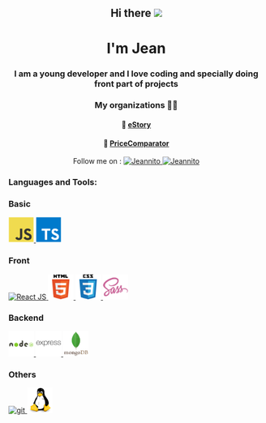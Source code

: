 <h2 align="center">Hi there <img src="https://media.giphy.com/media/hvRJCLFzcasrR4ia7z/giphy.gif" width="25px">
</h2>
<h1 align="center">I'm Jean
</h1>
<h3 align="center">I am a young developer and I love coding and specially doing front part of projects</h3>

<h3 align="center">My organizations 👨‍💻</h3>

<h4 align="center">📖 <a href="https://estory.io/" target="_blank" rel="noopener"> eStory  </a></h4>

<h4 align="center">🚀 <a href="https://pricecomparator.pro/" target="_blank" rel="noopener"> PriceComparator </a> </h4>

<p align="center">
    Follow me on : 
<a href="https://twitter.com/JeannitoMtp" target="_blank">
    <img src="https://cdn.jsdelivr.net/gh/devicons/devicon/icons/twitter/twitter-original.svg" alt="Jeannito" height="20px" width="20px"/>
</a>
<a href="https://github.com/Jeannito" target="_blank">
    <img src="https://cdn.jsdelivr.net/gh/devicons/devicon/icons/github/github-original.svg" alt="Jeannito" height="20px" width="20px" /></a>
</p>

<h3 align="left">Languages and Tools:</h3>

<p align="left">

<h3 align="left">Basic</h3>

<a href="https://developer.mozilla.org/en-US/docs/Web/JavaScript" target="_blank"> <img
        src="https://raw.githubusercontent.com/devicons/devicon/master/icons/javascript/javascript-original.svg"
        alt="javascript" width="50" height="50" /> </a>
<a href="https://www.typescriptlang.org/" target="_blank"> <img
        src="https://raw.githubusercontent.com/devicons/devicon/master/icons/typescript/typescript-original.svg"
        alt="typescript" width="50" height="50" /> </a>

<h3 align="left">Front</h3>

<a href="https://fr.reactjs.org/" target="_blank"> <img
        src="https://cdn.jsdelivr.net/gh/devicons/devicon/icons/react/react-original-wordmark.svg"
        alt="React JS" width="50" height="50" /> </a>
<a href="https://www.w3.org/html/" target="_blank"> <img
        src="https://raw.githubusercontent.com/devicons/devicon/master/icons/html5/html5-original-wordmark.svg"
        alt="html5" width="50" height="50" /> </a>
<a href="https://www.w3schools.com/css/" target="_blank"> <img
        src="https://raw.githubusercontent.com/devicons/devicon/master/icons/css3/css3-original-wordmark.svg" alt="css3"
        width="50" height="50" /> </a>
<a href="https://sass-lang.com" target="_blank"> <img
        src="https://raw.githubusercontent.com/devicons/devicon/master/icons/sass/sass-original.svg" alt="sass"
        width="50" height="50" /> </a>

<h3 align="left">Backend</h3>

<a href="https://nodejs.org" target="_blank"> <img
        src="https://raw.githubusercontent.com/devicons/devicon/master/icons/nodejs/nodejs-original-wordmark.svg"
        alt="nodejs" width="50" height="50" /> </a>
<a href="https://expressjs.com" target="_blank"> <img
        src="https://raw.githubusercontent.com/devicons/devicon/master/icons/express/express-original-wordmark.svg"
        alt="express" width="50" height="50" /> </a>
<a href="https://www.mongodb.com/" target="_blank"> <img
        src="https://raw.githubusercontent.com/devicons/devicon/master/icons/mongodb/mongodb-original-wordmark.svg"
        alt="mongodb" width="50" height="50" /> </a>

<h3 align="left">Others</h3>

<a href="https://git-scm.com/" target="_blank"> <img src="https://www.vectorlogo.zone/logos/git-scm/git-scm-icon.svg"
        alt="git" width="50" height="50" /> </a>
<a href="https://www.linux.org/" target="_blank"> <img
        src="https://raw.githubusercontent.com/devicons/devicon/master/icons/linux/linux-original.svg" alt="linux"
        width="50" height="50" /> </a>

</p>
